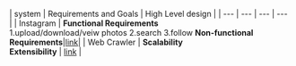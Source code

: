 
| system | Requirements and Goals | High Level design |
| --- | --- | --- | --- |
| Instagram | **Functional Requirements** <br /> 1.upload/download/veiw photos 2.search 3.follow **Non-functional Requirements**|[link](https://www.educative.io/courses/grokking-the-system-design-interview/m2yDVZnQ8lG#div-stylecolorblack-background-colore2f4c7-border-radius5px-padding5px5-high-level-system-designdiv)|
| Web Crawler | **Scalability** <br />  **Extensibility** | [link](https://www.educative.io/courses/grokking-the-system-design-interview/NE5LpPrWrKv#div-stylecolorblack-background-colore2f4c7-border-radius5px-padding5px5-high-level-designcenter) |
